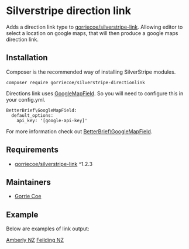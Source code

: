 # Silverstripe direction link

Adds a direction link type to [gorriecoe/silverstripe-link](https://github.com/gorriecoe/silverstripe-link).  Allowing editor to select a location on google maps, that will then produce a google maps direction link.

## Installation

Composer is the recommended way of installing SilverStripe modules.

```
composer require gorriecoe/silverstripe-directionlink
```

Directions link uses [GoogleMapField](https://github.com/BetterBrief/silverstripe-googlemapfield).  So you will need to configure this in your config.yml.

```
BetterBrief\GoogleMapField:
  default_options:
    api_key: '[google-api-key]'
```

For more information check out [BetterBrief\GoogleMapField](https://github.com/BetterBrief/silverstripe-googlemapfield).

## Requirements

- [gorriecoe/silverstripe-link](https://github.com/gorriecoe/silverstripe-link) ^1.2.3

## Maintainers

- [Gorrie Coe](https://github.com/gorriecoe)

## Example

Below are examples of link output:

[Amberly NZ](https://maps.google.com/maps?saddr=Current+Location&amp;daddr=-43.15577642393746/172.72987286045432)
[Feilding NZ](https://maps.google.com/maps?saddr=Current+Location&daddr=-40.22610854373743/175.568486474398)
